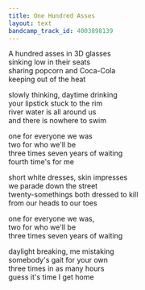 ```yaml
---
title: One Hundred Asses
layout: text
bandcamp_track_id: 4003898139
---
```

A hundred asses in 3D glasses  
sinking low in their seats  
sharing popcorn and Coca-Cola  
keeping out of the heat

slowly thinking, daytime drinking  
your lipstick stuck to the rim  
river water is all around us  
and there is nowhere to swim

one for everyone we was  
two for who we'll be  
three times seven years of waiting  
fourth time's for me

short white dresses, skin impresses  
we parade down the street  
twenty-somethings both dressed to kill  
from our heads to our toes

one for everyone we was,  
two for who we'll be  
three times seven years of waiting

daylight breaking, me mistaking  
somebody's gait for your own  
three times in as many hours  
guess it's time I get home
